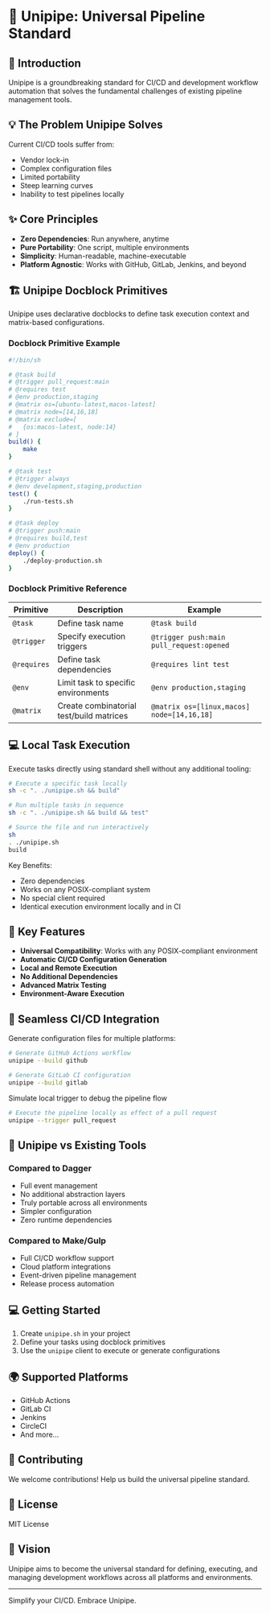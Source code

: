 # 🚀 Unipipe: Universal Pipeline Standard

## 🌟 Introduction

Unipipe is a groundbreaking standard for CI/CD and development workflow automation that solves the fundamental challenges of existing pipeline management tools.

## 💡 The Problem Unipipe Solves

Current CI/CD tools suffer from:
- Vendor lock-in
- Complex configuration files
- Limited portability
- Steep learning curves
- Inability to test pipelines locally

## ✨ Core Principles

- **Zero Dependencies**: Run anywhere, anytime
- **Pure Portability**: One script, multiple environments
- **Simplicity**: Human-readable, machine-executable
- **Platform Agnostic**: Works with GitHub, GitLab, Jenkins, and beyond

## 🏗️ Unipipe Docblock Primitives

Unipipe uses declarative docblocks to define task execution context and matrix-based configurations.

### Docblock Primitive Example

```sh
#!/bin/sh

# @task build
# @trigger pull_request:main
# @requires test
# @env production,staging
# @matrix os=[ubuntu-latest,macos-latest]
# @matrix node=[14,16,18]
# @matrix exclude=[
#   {os:macos-latest, node:14}
# ]
build() {
    make
}

# @task test
# @trigger always
# @env development,staging,production
test() {
    ./run-tests.sh
}

# @task deploy
# @trigger push:main
# @requires build,test
# @env production
deploy() {
    ./deploy-production.sh
}
```

### Docblock Primitive Reference

| Primitive      | Description | Example |
|----------------|-------------|---------|
| `@task`        | Define task name | `@task build` |
| `@trigger`     | Specify execution triggers | `@trigger push:main pull_request:opened` |
| `@requires`    | Define task dependencies | `@requires lint test` |
| `@env`         | Limit task to specific environments | `@env production,staging` |
| `@matrix`      | Create combinatorial test/build matrices | `@matrix os=[linux,macos] node=[14,16,18]` |

## 💻 Local Task Execution

Execute tasks directly using standard shell without any additional tooling:

```sh
# Execute a specific task locally
sh -c ". ./unipipe.sh && build"

# Run multiple tasks in sequence
sh -c ". ./unipipe.sh && build && test"

# Source the file and run interactively
sh
. ./unipipe.sh
build
```

Key Benefits:
- Zero dependencies
- Works on any POSIX-compliant system
- No special client required
- Identical execution environment locally and in CI

## 🚀 Key Features

- **Universal Compatibility**: Works with any POSIX-compliant environment
- **Automatic CI/CD Configuration Generation**
- **Local and Remote Execution**
- **No Additional Dependencies**
- **Advanced Matrix Testing**
- **Environment-Aware Execution**

## 🔌 Seamless CI/CD Integration

Generate configuration files for multiple platforms:

```sh
# Generate GitHub Actions workflow
unipipe --build github

# Generate GitLab CI configuration
unipipe --build gitlab
```

Simulate local trigger to debug the pipeline flow

```sh
# Execute the pipeline locally as effect of a pull request
unipipe --trigger pull_request
```

## 🤔 Unipipe vs Existing Tools

### Compared to Dagger
- Full event management
- No additional abstraction layers
- Truly portable across all environments
- Simpler configuration
- Zero runtime dependencies

### Compared to Make/Gulp
- Full CI/CD workflow support
- Cloud platform integrations
- Event-driven pipeline management
- Release process automation

## 💻 Getting Started

1. Create `unipipe.sh` in your project
2. Define your tasks using docblock primitives
3. Use the `unipipe` client to execute or generate configurations

## 🌍 Supported Platforms

- GitHub Actions
- GitLab CI
- Jenkins
- CircleCI
- And more...

## 🤝 Contributing

We welcome contributions! Help us build the universal pipeline standard.

## 📄 License

MIT License

## 🚀 Vision

Unipipe aims to become the universal standard for defining, executing, and managing development workflows across all platforms and environments.

---

Simplify your CI/CD. Embrace Unipipe.

